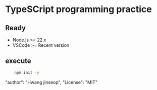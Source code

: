# TypeSCript programming practice

## Ready

- Node.js >= 22.x
- VSCode >= Recent version

## execute

``` bash
    npm init -y
```

"author": "Hwang jinseop",
"License": "MIT"
